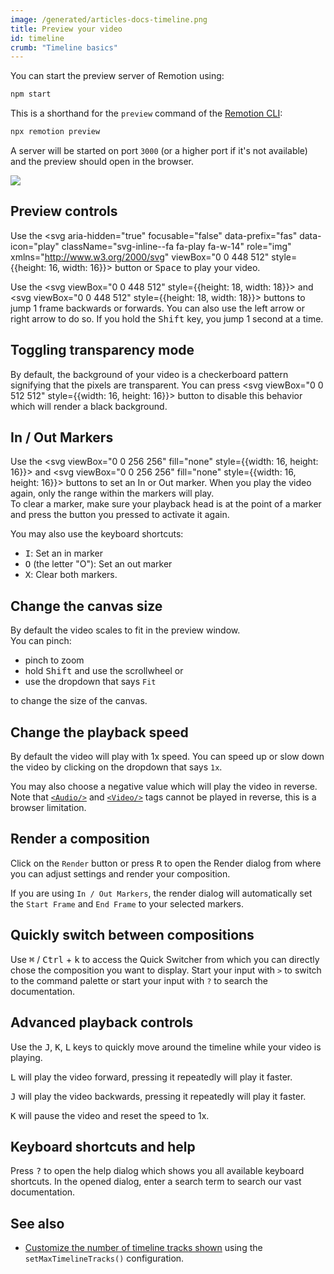 ```yaml
---
image: /generated/articles-docs-timeline.png
title: Preview your video
id: timeline
crumb: "Timeline basics"
---
```


You can start the preview server of Remotion using:

```bash
npm start
```

This is a shorthand for the `preview` command of the [Remotion CLI](/docs/cli):

```bash
npx remotion preview
```

A server will be started on port `3000` (or a higher port if it's not available) and the preview should open in the browser.

<img src="/img/timeline.png"></img>

## Preview controls

Use the <svg
aria-hidden="true"
focusable="false"
data-prefix="fas"
data-icon="play"
className="svg-inline--fa fa-play fa-w-14"
role="img"
xmlns="http://www.w3.org/2000/svg"
viewBox="0 0 448 512" style={{height: 16, width: 16}}><path
    fill="currentColor"
    d="M424.4 214.7L72.4 6.6C43.8-10.3 0 6.1 0 47.9V464c0 37.5 40.7 60.1 72.4 41.3l352-208c31.4-18.5 31.5-64.1 0-82.6z"
  /></svg> button or <kbd>Space</kbd> to play your video.

Use the <svg viewBox="0 0 448 512" style={{height: 18, width: 18}}><path fill="currentColor" d="M64 468V44c0-6.6 5.4-12 12-12h48c6.6 0 12 5.4 12 12v176.4l195.5-181C352.1 22.3 384 36.6 384 64v384c0 27.4-31.9 41.7-52.5 24.6L136 292.7V468c0 6.6-5.4 12-12 12H76c-6.6 0-12-5.4-12-12z" /></svg>
and <svg viewBox="0 0 448 512" style={{height: 18, width: 18}}><path fill="currentColor" d="M384 44v424c0 6.6-5.4 12-12 12h-48c-6.6 0-12-5.4-12-12V291.6l-195.5 181C95.9 489.7 64 475.4 64 448V64c0-27.4 31.9-41.7 52.5-24.6L312 219.3V44c0-6.6 5.4-12 12-12h48c6.6 0 12 5.4 12 12z" /></svg> buttons to jump 1 frame backwards or forwards. You can also use the left arrow or right arrow to do so. If you hold the <kbd>Shift</kbd> key, you jump 1 second at a time.

## Toggling transparency mode

By default, the background of your video is a checkerboard pattern signifying that the pixels are transparent. You can press <svg viewBox="0 0 512 512" style={{width: 16, height: 16}}> <path d="M480 0H32A32 32 0 0 0 0 32v448a32 32 0 0 0 32 32h448a32 32 0 0 0 32-32V32a32 32 0 0 0-32-32zm-32 256H256v192H64V256h192V64h192z" fill="currentcolor"/></svg> button to disable this behavior which will render a black background.

## In / Out Markers

Use the <svg viewBox="0 0 256 256" fill="none" style={{width: 16, height: 16}}><path d="M158 25H99V230.5H158" stroke="currentcolor" strokeWidth="42" strokeLinecap="round" strokeLinejoin="round"/></svg> and <svg viewBox="0 0 256 256" fill="none" style={{width: 16, height: 16}}><path d="M98 25H157V230.5H98" stroke="currentcolor" strokeWidth="42" strokeLinecap="round" strokeLinejoin="round"/></svg> buttons to set an In or Out marker. When you play the video again, only the range within the markers will play.  
To clear a marker, make sure your playback head is at the point of a marker and press the button you pressed to activate it again.

You may also use the keyboard shortcuts:

- <kbd>I</kbd>: Set an in marker
- <kbd>O</kbd> (the letter "O"): Set an out marker
- <kbd>X</kbd>: Clear both markers.

## Change the canvas size

By default the video scales to fit in the preview window.  
You can pinch:

- pinch to zoom
- hold <kbd>Shift</kbd> and use the scrollwheel or
- use the dropdown that says `Fit`

to change the size of the canvas.

## Change the playback speed

By default the video will play with 1x speed. You can speed up or slow down the video by clicking on the dropdown that says `1x`.

You may also choose a negative value which will play the video in reverse. Note that [`<Audio/>`](/docs/audio) and [`<Video/>`](/docs/video) tags cannot be played in reverse, this is a browser limitation.

## Render a composition

Click on the `Render` button or press <kbd>R</kbd> to open the Render dialog from where you can adjust settings and render your composition.

If you are using `In / Out Markers`, the render dialog will automatically set the `Start Frame` and `End Frame` to your selected markers.

## Quickly switch between compositions

Use <kbd>⌘</kbd> / <kbd>Ctrl</kbd> + <kbd>k</kbd> to access the Quick Switcher from which you can directly chose the composition you want to display. Start your input with `>` to switch to the command palette or start your input with `?` to search the documentation.

## Advanced playback controls

Use the <kbd>J</kbd>, <kbd>K</kbd>, <kbd>L</kbd> keys to quickly move around the timeline while your video is playing.

<kbd>L</kbd> will play the video forward, pressing it repeatedly will play it faster.
<br />

<kbd>J</kbd> will play the video backwards, pressing it repeatedly will play it faster.
<br />

<kbd>K</kbd> will pause the video and reset the speed to 1x.

## Keyboard shortcuts and help

Press <kbd>?</kbd> to open the help dialog which shows you all available keyboard shortcuts. In the opened dialog, enter a search term to search our vast documentation.

## See also

- [Customize the number of timeline tracks shown](/docs/config#setmaxtimelinetracks) using the `setMaxTimelineTracks()` configuration.

